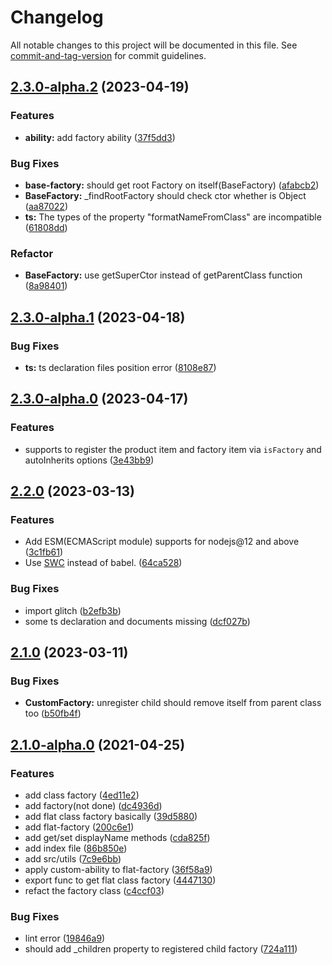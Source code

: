 # Changelog

All notable changes to this project will be documented in this file. See [commit-and-tag-version](https://github.com/absolute-version/commit-and-tag-version) for commit guidelines.

## [2.3.0-alpha.2](https://github.com/snowyu/custom-factory.js/compare/v2.3.0-alpha.1...v2.3.0-alpha.2) (2023-04-19)


### Features

* **ability:** add factory ability ([37f5dd3](https://github.com/snowyu/custom-factory.js/commit/37f5dd3ac97a381fe6e81772ed1cdeb1e75ec4d9))


### Bug Fixes

* **base-factory:** should get root Factory on itself(BaseFactory) ([afabcb2](https://github.com/snowyu/custom-factory.js/commit/afabcb2372df3d52e40a871ff567768cfa879f17))
* **BaseFactory:** _findRootFactory should check ctor whether is Object ([aa87022](https://github.com/snowyu/custom-factory.js/commit/aa870225b93afccb8e308e1d2f9f3a81cb241eff))
* **ts:** The types of the property "formatNameFromClass" are incompatible ([61808dd](https://github.com/snowyu/custom-factory.js/commit/61808dd93512ad3d73849d944c69e3c9b5ab1326))


### Refactor

* **BaseFactory:** use getSuperCtor instead of getParentClass function ([8a98401](https://github.com/snowyu/custom-factory.js/commit/8a9840181e7e6c8fd31ad4c8e903010e9c4625a9))

## [2.3.0-alpha.1](https://github.com/snowyu/custom-factory.js/compare/v2.3.0-alpha.0...v2.3.0-alpha.1) (2023-04-18)


### Bug Fixes

* **ts:** ts declaration files position error ([8108e87](https://github.com/snowyu/custom-factory.js/commit/8108e87e7977d1cdb0535ea93c25fa7efae2d529))

## [2.3.0-alpha.0](https://github.com/snowyu/custom-factory.js/compare/v2.2.0...v2.3.0-alpha.0) (2023-04-17)


### Features

* supports to register the product item and factory item via `isFactory` and autoInherits options ([3e43bb9](https://github.com/snowyu/custom-factory.js/commit/3e43bb99ee09477d3c5ab8e49556ff7826504c42))

## [2.2.0](https://github.com/snowyu/custom-factory.js/compare/v2.1.0...v2.2.0) (2023-03-13)


### Features

* Add ESM(ECMAScript module) supports for nodejs@12 and above ([3c1fb61](https://github.com/snowyu/custom-factory.js/commit/3c1fb6153351284b5cd275e2bcba5ff8f8126246))
* Use [SWC](https://swc.rs/) instead of babel. ([64ca528](https://github.com/snowyu/custom-factory.js/commit/64ca5281e943596467a591662e28c9aabdf8f687))


### Bug Fixes

* import glitch ([b2efb3b](https://github.com/snowyu/custom-factory.js/commit/b2efb3bbb14481d344f166b10d034c237b86cd04))
* some ts declaration and documents missing ([dcf027b](https://github.com/snowyu/custom-factory.js/commit/dcf027bbf6d04c5f32116fe16708ac7f83a567d8))

## [2.1.0](https://github.com/snowyu/custom-factory.js/compare/v2.1.0-alpha.0...v2.1.0) (2023-03-11)


### Bug Fixes

* **CustomFactory:** unregister child should remove itself from parent class too ([b50fb4f](https://github.com/snowyu/custom-factory.js/commit/b50fb4fe47bba3d509c26939c9de760cca9917cc))

## [2.1.0-alpha.0](https://github.com/snowyu/custom-factory.js/compare/v1.5.0...v2.1.0-alpha.0) (2021-04-25)


### Features

* add class factory ([4ed11e2](https://github.com/snowyu/custom-factory.js/commit/4ed11e28001937687233b84a653a77be29ad0b2e))
* add factory(not done) ([dc4936d](https://github.com/snowyu/custom-factory.js/commit/dc4936d696a0bd3a385bf79a6820054f3925bffd))
* add flat class factory basically ([39d5880](https://github.com/snowyu/custom-factory.js/commit/39d5880a922b0ac9728ca0eccb6b1baacfd8cd44))
* add flat-factory ([200c6e1](https://github.com/snowyu/custom-factory.js/commit/200c6e17e7e6ac3d5a94e33d935600502021d9b9))
* add get/set displayName methods ([cda825f](https://github.com/snowyu/custom-factory.js/commit/cda825fdccaffdb60a12f1bcf77a726a97c0595b))
* add index file ([86b850e](https://github.com/snowyu/custom-factory.js/commit/86b850ee8695f9233e36af80b72402aa6b8e5fa7))
* add src/utils ([7c9e6bb](https://github.com/snowyu/custom-factory.js/commit/7c9e6bb7abb686385238283e111ee9a68ad6026a))
* apply custom-ability to flat-factory ([36f58a9](https://github.com/snowyu/custom-factory.js/commit/36f58a9203a18e143b448ce94667d12d88c1d166))
* export func to get flat class factory ([4447130](https://github.com/snowyu/custom-factory.js/commit/4447130e9b8b69fac2df6e7cb6de5cb157ba0bf6))
* refact the factory class ([c4ccf03](https://github.com/snowyu/custom-factory.js/commit/c4ccf0357f69bbeec7c1dccf7994ebfbd4ff2383))


### Bug Fixes

* lint error ([19846a9](https://github.com/snowyu/custom-factory.js/commit/19846a91896d234a46cb47dcfef9920df8752d5d))
* should add _children property to registered child factory ([724a111](https://github.com/snowyu/custom-factory.js/commit/724a1118edaeb9aacc0cf2562f67e881a608cba4))
